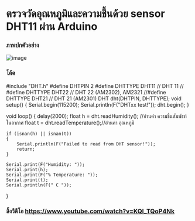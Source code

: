 ﻿# ตรวจวัดอุณหภูมิและความชื้นด้วย sensor DHT11 ผ่าน Arduino

### ภาพปกตัวอย่าง
![image](https://i.ibb.co/d7wGdnZ/free-Delivr-3.png)

### โค้ด

<html>
      <body>
          #include "DHT.h"
#define DHTPIN 2
#define DHTTYPE DHT11 // DHT 11
// #define DHTTYPE DHT22 // DHT 22 (AM2302), AM2321
//#define DHTTYPE DHT21 // DHT 21 (AM2301)
DHT dht(DHTPIN, DHTTYPE);
void setup()
{
    Serial.begin(115200);
    Serial.println(F("DHTxx test!"));
    dht.begin();
}


void loop()
{
    delay(2000);
    float h = dht.readHumidity(); //อ่านค่า ความชื่นสัมพัธท์ในอากาศ
    float t = dht.readTemperature();//อ่านค่า อุณหภูมิ

    if (isnan(h) || isnan(t))
    {
        Serial.println(F("Failed to read from DHT sensor!"));
        return;
    }

    Serial.print(F("Humidity: "));
    Serial.print(h);
    Serial.print(F("% Temperature: "));
    Serial.print(t);
    Serial.println(F(" C "));
}
      </body>
</html>

### ลิ้งวีดีโอ https://www.youtube.com/watch?v=KQl_TQoP4Nk

